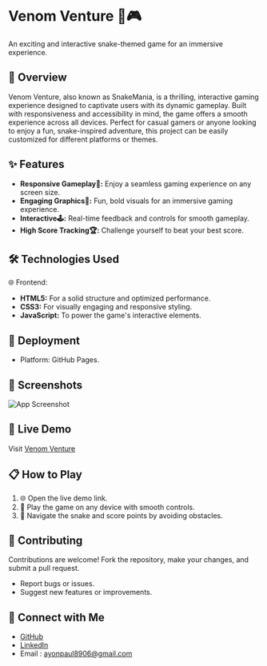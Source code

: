 
# Venom Venture 🐍🎮

An exciting and interactive snake-themed game for an immersive experience.


## 📖 Overview

Venom Venture, also known as SnakeMania, is a thrilling, interactive gaming experience designed to captivate users with its dynamic gameplay. Built with responsiveness and accessibility in mind, the game offers a smooth experience across all devices. Perfect for casual gamers or anyone looking to enjoy a fun, snake-inspired adventure, this project can be easily customized for different platforms or themes.
## ✨ Features

- **Responsive Gameplay📱:** Enjoy a seamless gaming experience on any screen size.
- **Engaging Graphics🎨:** Fun, bold visuals for an immersive gaming experience.
- **Interactive🕹️:** Real-time feedback and controls for smooth gameplay.
- **High Score Tracking🏆:** Challenge yourself to beat your best score.


## 🛠️ Technologies Used

🌐 Frontend:

- **HTML5:** For a solid structure and optimized performance.
- **CSS3:** For visually engaging and responsive styling.
- **JavaScript:** To power the game's interactive elements.


## 🚀 Deployment

- Platform: GitHub Pages.


## 📸 Screenshots

![App Screenshot](https://i.postimg.cc/658mRg6D/snake.png)


## 🚀 Live Demo

Visit [Venom Venture](https://ayonpaul8906.github.io/Venom-Venture/)


## 📋 How to Play

1. 🌐 Open the live demo link.
2. 📱 Play the game on any device with smooth controls.
3. 🐍 Navigate the snake and score points by avoiding obstacles.
## 🤝 Contributing

Contributions are welcome! Fork the repository, make your changes, and submit a pull request.

- Report bugs or issues.
- Suggest new features or improvements.


## 🔗 Connect with Me

- [GitHub](https://github.com/ayonpaul8906)
- [LinkedIn](https://www.linkedin.com/in/ayon2407s/)
- Email : ayonpaul8906@gmail.com
